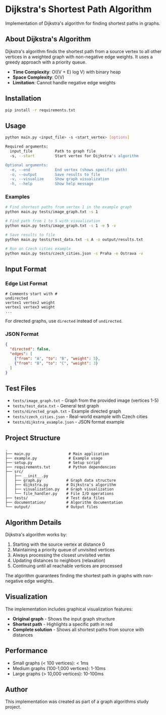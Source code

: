 # Dijkstra's Shortest Path Algorithm

Implementation of Dijkstra's algorithm for finding shortest paths in graphs.

## About Dijkstra's Algorithm

Dijkstra's algorithm finds the shortest path from a source vertex to all other vertices in a weighted graph with non-negative edge weights. It uses a greedy approach with a priority queue.

- **Time Complexity**: O((V + E) log V) with binary heap
- **Space Complexity**: O(V)
- **Limitation**: Cannot handle negative edge weights

## Installation

```bash
pip install -r requirements.txt
```

## Usage

```bash
python main.py <input_file> -s <start_vertex> [options]

Required arguments:
  input_file          Path to graph file
  -s, --start         Start vertex for Dijkstra's algorithm

Optional arguments:
  -e, --end           End vertex (shows specific path)
  -o, --output        Save results to file
  -v, --visualize     Show graph visualization
  -h, --help          Show help message
```

### Examples

```bash
# Find shortest paths from vertex 1 in the example graph
python main.py tests/image_graph.txt -s 1

# Find path from 1 to 5 with visualization
python main.py tests/image_graph.txt -s 1 -e 5 -v

# Save results to file
python main.py tests/test_data.txt -s A -o output/results.txt

# Run on Czech cities example
python main.py tests/czech_cities.json -s Praha -e Ostrava -v
```

## Input Format

### Edge List Format
```
# Comments start with #
undirected
vertex1 vertex2 weight
vertex1 vertex3 weight
...
```

For directed graphs, use `directed` instead of `undirected`.

### JSON Format
```json
{
  "directed": false,
  "edges": [
    {"from": "A", "to": "B", "weight": 5},
    {"from": "B", "to": "C", "weight": 3}
  ]
}
```

## Test Files

- `tests/image_graph.txt` - Graph from the provided image (vertices 1-5)
- `tests/test_data.txt` - General test graph
- `tests/directed_graph.txt` - Example directed graph
- `tests/czech_cities.json` - Real-world example with Czech cities
- `tests/dijkstra_example.json` - JSON format example

## Project Structure

```
.
├── main.py                 # Main application
├── example.py              # Example usage
├── setup.py                # Setup script
├── requirements.txt        # Python dependencies
├── src/
│   ├── __init__.py
│   ├── graph.py           # Graph data structure
│   ├── dijkstra.py        # Dijkstra's algorithm
│   ├── visualization.py   # Graph visualization
│   └── file_handler.py    # File I/O operations
├── tests/                 # Test data files
├── documentation/         # Algorithm documentation
└── output/                # Output files
```

## Algorithm Details

Dijkstra's algorithm works by:
1. Starting with the source vertex at distance 0
2. Maintaining a priority queue of unvisited vertices
3. Always processing the closest unvisited vertex
4. Updating distances to neighbors (relaxation)
5. Continuing until all reachable vertices are processed

The algorithm guarantees finding the shortest path in graphs with non-negative edge weights.

## Visualization

The implementation includes graphical visualization features:
- **Original graph** - Shows the input graph structure
- **Shortest path** - Highlights a specific path in red
- **Complete solution** - Shows all shortest paths from source with distances

## Performance

- Small graphs (< 100 vertices): < 1ms
- Medium graphs (100-1,000 vertices): 1-10ms  
- Large graphs (> 10,000 vertices): 10-100ms

## Author

This implementation was created as part of a graph algorithms study project.
